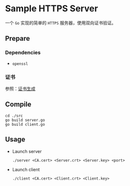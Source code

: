 # Sample HTTPS Server

一个 `Go` 实现的简单的 `HTTPS` 服务器，使用双向证书验证。


## Prepare

### Dependencies
+ `openssl`

### 证书

参照：[证书生成](./cert.md)


## Compile

``` shell
cd ./src
go build server.go
go build client.go
```

## Usage

+ Launch server

    `./server <CA.cert> <Server.crt> <Server.key> <port>`

+ Launch client

    `./client <CA.cert> <Client.crt> <Client.key>`

